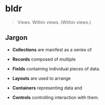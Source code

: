 # bldr

> Views. Within views. (Within views.)

## Jargon


* __Collections__ are manifest as a series of
* __Records__ composed of multiple
* __Fields__ containing individual pieces of data.


* __Layouts__ are used to arrange
* __Containers__ representing data and
* __Controls__ controlling interaction with them.



